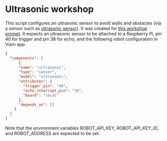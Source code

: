# Ultrasonic workshop

This script configures an ultrasonic sensor to avoid walls and obstacles (via a sensor such as [ultrasonic sensor](https://www.amazon.com/Dorhea-Ultrasonic-Distance-Duemilanove-Rapsberry/dp/B07L68X65N/ref=sr_1_3?)).
It was created for [this workshop prompt](https://docs.google.com/document/d/1YTm0KlSHBQdgexX9Wt-B6mEeOzzF53plqihrrNkCc1M/edit).
It expects an ultrasonic sensor to be attached to a Raspberry Pi, pin 40 for trigger and pin 38 for echo, and the following robot configuration in Viam app:

``` json
{
  "components": [
      {
      "name": "ultrasonic",
      "type": "sensor",
      "model": "ultrasonic",
      "attributes": {
        "trigger_pin": "40",
        "echo_interrupt_pin": "38",
        "board": "local"
      },
      "depends_on": []
    }
  ]
}
```

Note that the environment variables ROBOT_API_KEY, ROBOT_API_KEY_ID, and ROBOT_ADDRESS are expected to be set.

